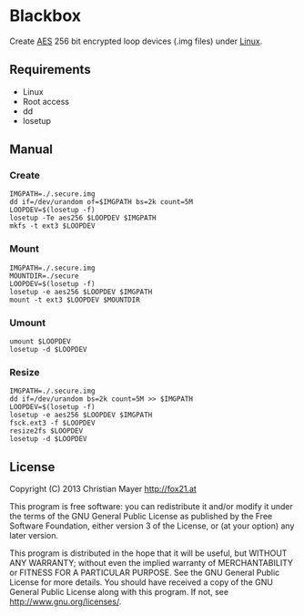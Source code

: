 # Blackbox
Create [AES](http://en.wikipedia.org/wiki/Advanced_Encryption_Standard) 256 bit encrypted loop devices (.img files) under [Linux](http://www.linux.org/).

## Requirements
- Linux
- Root access
- dd
- losetup

## Manual
### Create
```
IMGPATH=./.secure.img
dd if=/dev/urandom of=$IMGPATH bs=2k count=5M
LOOPDEV=$(losetup -f)
losetup -Te aes256 $LOOPDEV $IMGPATH
mkfs -t ext3 $LOOPDEV
```

### Mount
```
IMGPATH=./.secure.img
MOUNTDIR=./secure
LOOPDEV=$(losetup -f)
losetup -e aes256 $LOOPDEV $IMGPATH
mount -t ext3 $LOOPDEV $MOUNTDIR
```

### Umount
```
umount $LOOPDEV
losetup -d $LOOPDEV
```

### Resize
```
IMGPATH=./.secure.img
dd if=/dev/urandom bs=2k count=5M >> $IMGPATH
LOOPDEV=$(losetup -f)
losetup -e aes256 $LOOPDEV $IMGPATH
fsck.ext3 -f $LOOPDEV
resize2fs $LOOPDEV
losetup -d $LOOPDEV
```

## License
Copyright (C) 2013 Christian Mayer <http://fox21.at>

This program is free software: you can redistribute it and/or modify it under the terms of the GNU General Public License as published by the Free Software Foundation, either version 3 of the License, or (at your option) any later version.

This program is distributed in the hope that it will be useful, but WITHOUT ANY WARRANTY; without even the implied warranty of MERCHANTABILITY or FITNESS FOR A PARTICULAR PURPOSE. See the GNU General Public License for more details. You should have received a copy of the GNU General Public License along with this program. If not, see <http://www.gnu.org/licenses/>.
